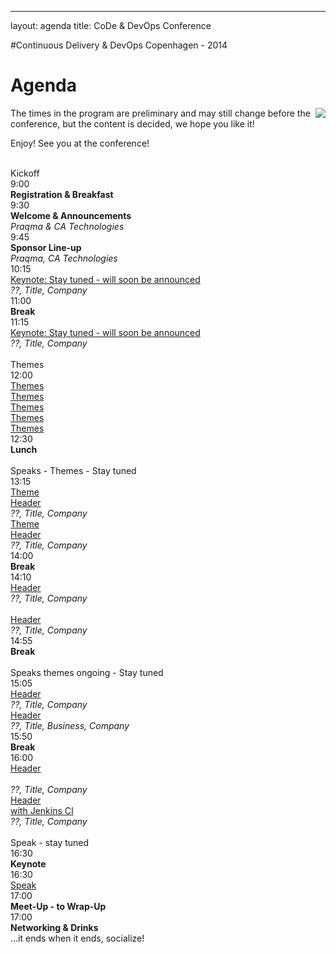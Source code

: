 ---
layout: agenda
title: CoDe & DevOps Conference

#Continuous Delivery & DevOps Copenhagen - 2014 
# Agenda

  <a href="/events/jciusrcph13">
  <img src="http://www.praqma.com/sites/default/files/ci_user_2013_logo.png" style="float: right;">
  </a>
  The times in the program are preliminary and may still change before the conference, but the content is decided, we hope you like it!


<p>
  Enjoy! See you at the conference!
</p>
<div class="container">
  <div class="agenda-row">
    <div class="agenda-column agenda-column-time">&nbsp;</div>
    <div class="agenda-column agenda-1col agenda-header-item">Kickoff</div>
  </div>
  <div class="agenda-row">
    <div class="agenda-column agenda-column-time timestamp">9:00</div>
    <div class="agenda-column agenda-1col agenda-break"><strong>Registration &amp; Breakfast</strong></div>
  </div>
  <div class="agenda-row">
    <div class="agenda-column agenda-column-time timestamp">9:30</div>
    <div class="agenda-column agenda-1col agenda-item">
      <strong>Welcome &amp; Announcements</strong><br /><em>Praqma &amp; CA Technologies</em>
    </div>
  </div>
  <div class="agenda-row">
    <div class="agenda-column agenda-column-time timestamp">9:45</div>
    <div class="agenda-column agenda-1col agenda-item">
      <strong>Sponsor Line-up</strong><br />
      <em>Praqma, CA Technologies</em>
    </div>
  </div>
  <div class="agenda-row">
    <div class="agenda-column agenda-column-time timestamp">10:15</div>
    <div class="agenda-column agenda-1col agenda-item">
      <a href="/program/#jci_state_of_union">Keynote: Stay tuned - will soon be announced</a><br />
      <em>??, Title, Company</em>
    </div>
  </div>
  <div class="agenda-row">
    <div class="agenda-column agenda-column-time timestamp">11:00</div>
    <div class="agenda-column agenda-1col agenda-break"><strong>Break</strong></div>
  </div>
  <div class="agenda-row">
    <div class="agenda-column agenda-column-time timestamp">11:15</div>
    <div class="agenda-column agenda-1col agenda-item">
      <a href="/program/#cd_whats_the_point">Keynote: Stay tuned - will soon be announced</a><br />
      <em>??, Title, Company</em>
    </div>
  </div>
  <div class="agenda-row">
    <div class="agenda-column agenda-column-time">&nbsp;</div>
    <div class="agenda-column agenda-1col agenda-header-item">Themes</div>
  </div>
  <div class="agenda-row">
    <div class="agenda-column agenda-column-time timestamp">12:00</div>
    <div class="agenda-column agenda-col-openspace agenda-item"><a href="/program/#slot1_1">Themes</a></div>
    <div class="agenda-column agenda-col-openspace agenda-item"><a href="/program/#slot1_2">Themes</a></div>
    <div class="agenda-column agenda-col-openspace agenda-item"><a href="/program/#slot1_3">Themes</a></div>
    <div class="agenda-column agenda-col-openspace agenda-item"><a href="/program/#slot1_4">Themes</a></div>
    <div class="agenda-column agenda-col-openspace agenda-item"><a href="/program/#slot1_5">Themes</a></div>
  </div>
  <div class="agenda-row">
    <div class="agenda-column agenda-column-time timestamp">12:30</div>
    <div class="agenda-column agenda-1col agenda-break"><strong>Lunch</strong></div>
  </div>
  <div class="agenda-row">
    <div class="agenda-column agenda-column-time">&nbsp;</div>
    <div class="agenda-column agenda-1col agenda-header-item">Speaks - Themes - Stay tuned</div>
  </div>
  <div class="agenda-row">
    <div class="agenda-column agenda-column-time timestamp">13:15</div>
    <div class="agenda-column agenda-col2 agenda-item multi-line">
      <a href="/program/#CI_early_n_often">
      Theme <br />Header
      </a><br />
      <em>??, Title, Company</em>
    </div>
    <div class="agenda-column agenda-col2 agenda-item multi-line">
      <a href="/program/#jci_assisted_reviews">Theme <br />Header</a><br /><em>??, Title, Company</em>
    </div>
  </div>
  <div class="agenda-row">
    <div class="agenda-column agenda-column-time timestamp">14:00</div>
    <div class="agenda-column agenda-1col agenda-break"><strong>Break</strong></div>
  </div>
  <div class="agenda-row">
    <div class="agenda-column agenda-column-time timestamp">14:10</div>
    <div class="agenda-column agenda-col2 agenda-item multi-line"><a href="/program/#jci_in_the_startup_chaos">Header</a><br /><em>??, Title, Company<br />&nbsp;</em></div>
    <div class="agenda-column agenda-col2 agenda-item multi-line"><a href="/program/#solving_pretested_commits">Header</a><br /><em>??, Title, Company</em></div>
  </div>
  <div class="agenda-row">
    <div class="agenda-column agenda-column-time timestamp">14:55</div>
    <div class="agenda-column agenda-1col agenda-break"><strong>Break</strong></div>
  </div>
  <div class="agenda-row">
    <div class="agenda-column agenda-column-time">&nbsp;</div>
    <div class="agenda-column agenda-1col agenda-header-item">Speaks themes ongoing - Stay tuned</div>
  </div>
  <div class="agenda-row">
    <div class="agenda-column agenda-column-time timestamp">15:05</div>
    <div class="agenda-column agenda-col2 agenda-item multi-line"><a href="/program/#favorite_plugins">Header</a><br /><em>??, Title, Company</em></div>
    <div class="agenda-column agenda-col2 agenda-item multi-line"><a href="/program/#getting_groovy_with_jci">Header</a><br /><em>??, Title, Business, Company</em></div>
  </div>
  <div class="agenda-row">
    <div class="agenda-column agenda-column-time timestamp">15:50</div>
    <div class="agenda-column agenda-1col agenda-break"><strong>Break</strong></div>
  </div>
  <div class="agenda-row">
    <div class="agenda-column agenda-column-time timestamp">16:00</div>
    <div class="agenda-column agenda-col2 agenda-item multi-line"><a href="/program/#creating_jci_plugins">Header</a><a href="/program/#getting_groovy_with_jci"><br /></a><br /><em>??, Title, Company</em></div>
    <div class="agenda-column agenda-col2 agenda-item multi-line"><a href="/program/#controlling_oss_licences">Header <br />with Jenkins CI</a><br /><em>??, Title, Company</em></div>
  </div>
  <div class="agenda-row">
    <div class="agenda-column agenda-column-time">&nbsp;</div>
    <div class="agenda-column agenda-1col agenda-header-item">Speak - stay tuned</div>
  </div>
  <div class="agenda-row">
    <div class="agenda-column agenda-column-time timestamp">16:30</div>
    <div class="agenda-column agenda-1col agenda-item"><strong>Keynote</strong><em>&nbsp;</em></div>
  </div>
  <div class="agenda-row">
    <div class="agenda-column agenda-column-time timestamp">16:30</div>
    <div class="agenda-column agenda-col-openspace agenda-item"><a href="/program/#slot2_1">Speak</a></div>
    <div class="agenda-column agenda-col-openspace agenda-item"><a href="/program/#slot2_2"></a></div>
    <div class="agenda-column agenda-col-openspace agenda-item"><a href="/program/#slot2_3"></a></div>
    <div class="agenda-column agenda-col-openspace agenda-item"><a href="/program/#slot2_4"></a></div>
    <div class="agenda-column agenda-col-openspace agenda-item"><a href="/program/#slot2_5"></a></div>
  </div>
  <div class="agenda-row">
    <div class="agenda-column agenda-column-time timestamp">17:00</div>
    <div class="agenda-column agenda-1col agenda-item"><strong>Meet-Up - to Wrap-Up</strong><em>&nbsp;</em></div>
  </div>
  <div class="agenda-row">
    <div class="agenda-column agenda-column-time timestamp">17:00</div>
    <div class="agenda-column agenda-1col agenda-break"><strong>Networking &amp; Drinks</strong><br />...it ends when it ends, socialize!</div>
  </div>
</div>
